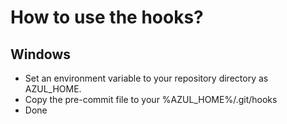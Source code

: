 # How to use the hooks?

## Windows
- Set an environment variable to your repository directory as AZUL_HOME.
- Copy the pre-commit file to your %AZUL_HOME%/.git/hooks
- Done